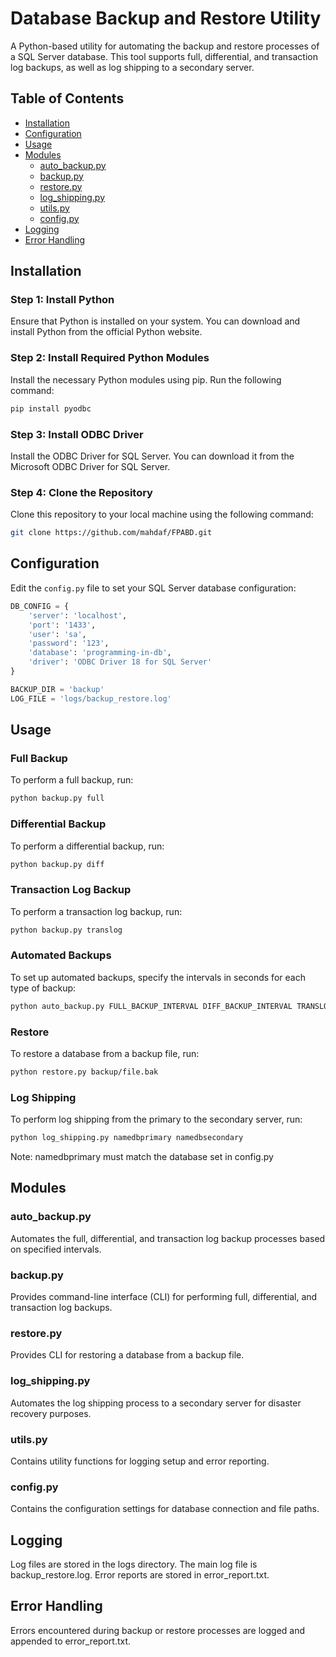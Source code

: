 # Database Backup and Restore Utility

A Python-based utility for automating the backup and restore processes of a SQL Server database. This tool supports full, differential, and transaction log backups, as well as log shipping to a secondary server.

## Table of Contents

- [Installation](#installation)
- [Configuration](#configuration)
- [Usage](#usage)
- [Modules](#modules)
  - [auto_backup.py](#auto_backuppy)
  - [backup.py](#backuppy)
  - [restore.py](#restorepy)
  - [log_shipping.py](#log_shippingpy)
  - [utils.py](#utilspy)
  - [config.py](#configpy)
- [Logging](#logging)
- [Error Handling](#error-handling)

## Installation
### Step 1: Install Python
Ensure that Python is installed on your system. You can download and install Python from the official Python website.
### Step 2: Install Required Python Modules
Install the necessary Python modules using pip. Run the following command:
  ``` sh
  pip install pyodbc
  ```
### Step 3: Install ODBC Driver
Install the ODBC Driver for SQL Server. You can download it from the Microsoft ODBC Driver for SQL Server.
### Step 4: Clone the Repository
Clone this repository to your local machine using the following command:
  ``` sh
  git clone https://github.com/mahdaf/FPABD.git
  ```

## Configuration

Edit the `config.py` file to set your SQL Server database configuration:
```python
DB_CONFIG = {
    'server': 'localhost',
    'port': '1433',
    'user': 'sa',
    'password': '123',
    'database': 'programming-in-db',
    'driver': 'ODBC Driver 18 for SQL Server'
}

BACKUP_DIR = 'backup'
LOG_FILE = 'logs/backup_restore.log'
```


## Usage
### Full Backup
To perform a full backup, run:
  ```sh
  python backup.py full
  ```
### Differential Backup
To perform a differential backup, run:
  ```sh
  python backup.py diff
  ```
### Transaction Log Backup
To perform a transaction log backup, run:
  ```sh
  python backup.py translog
  ```
### Automated Backups
To set up automated backups, specify the intervals in seconds for each type of backup:
  ```sh
  python auto_backup.py FULL_BACKUP_INTERVAL DIFF_BACKUP_INTERVAL TRANSLOG_BACKUP_INTERVAL
  ```
### Restore
To restore a database from a backup file, run:
  ```sh
  python restore.py backup/file.bak
  ```
### Log Shipping
To perform log shipping from the primary to the secondary server, run:
  ```sh
  python log_shipping.py namedbprimary namedbsecondary
  ```
Note: namedbprimary must match the database set in config.py 

## Modules
### auto_backup.py
Automates the full, differential, and transaction log backup processes based on specified intervals.
### backup.py
Provides command-line interface (CLI) for performing full, differential, and transaction log backups.
### restore.py
Provides CLI for restoring a database from a backup file.
### log_shipping.py
Automates the log shipping process to a secondary server for disaster recovery purposes.
### utils.py
Contains utility functions for logging setup and error reporting.
### config.py
Contains the configuration settings for database connection and file paths.


## Logging
Log files are stored in the logs directory. The main log file is backup_restore.log. Error reports are stored in error_report.txt.


## Error Handling
Errors encountered during backup or restore processes are logged and appended to error_report.txt.
